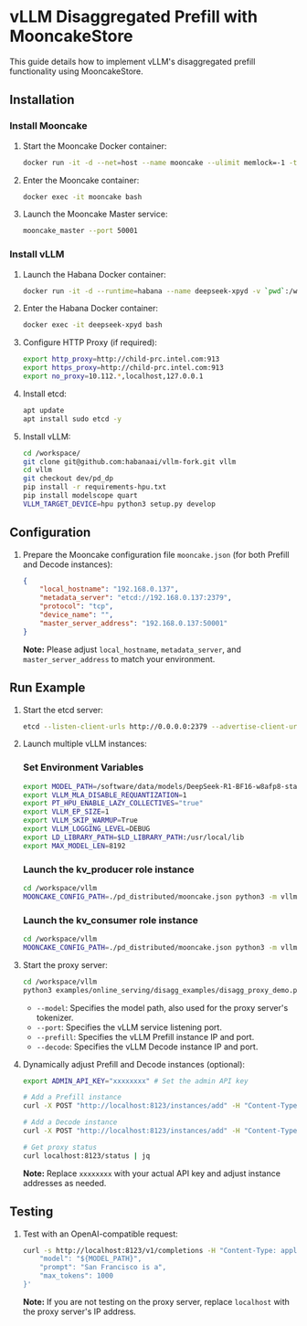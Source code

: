 # vLLM Disaggregated Prefill with MooncakeStore

This guide details how to implement vLLM's disaggregated prefill functionality using MooncakeStore.

## Installation

### Install Mooncake

1.  Start the Mooncake Docker container:

    ```bash
    docker run -it -d --net=host --name mooncake --ulimit memlock=-1 -t -i alogfans/mooncake:latest /bin/bash
    ```

2.  Enter the Mooncake container:

    ```bash
    docker exec -it mooncake bash
    ```

3.  Launch the Mooncake Master service:

    ```bash
    mooncake_master --port 50001
    ```

### Install vLLM

1.  Launch the Habana Docker container:

    ```bash
    docker run -it -d --runtime=habana --name deepseek-xpyd -v `pwd`:/workspace/vllm/ -v /software/data/disk10:/software/data -e HABANA_VISIBLE_DEVICES=all -e OMPI_MCA_btl_vader_single_copy_mechanism=none --cap-add=sys_nice --ipc=host --net=host -e HF_HOME=/software/data/ artifactory-kfs.habana-labs.com/docker-local/1.20.0/ubuntu22.04/habanalabs/pytorch-installer-2.6.0:1.20.0-521 /bin/bash
    ```

2.  Enter the Habana Docker container:

    ```bash
    docker exec -it deepseek-xpyd bash
    ```

3.  Configure HTTP Proxy (if required):

    ```bash
    export http_proxy=http://child-prc.intel.com:913
    export https_proxy=http://child-prc.intel.com:913
    export no_proxy=10.112.*,localhost,127.0.0.1
    ```

4.  Install etcd:

    ```bash
    apt update
    apt install sudo etcd -y
    ```

5.  Install vLLM:

    ```bash
    cd /workspace/
    git clone git@github.com:habanaai/vllm-fork.git vllm
    cd vllm
    git checkout dev/pd_dp
    pip install -r requirements-hpu.txt
    pip install modelscope quart
    VLLM_TARGET_DEVICE=hpu python3 setup.py develop
    ```

## Configuration

1.  Prepare the Mooncake configuration file `mooncake.json` (for both Prefill and Decode instances):

    ```json
    {
        "local_hostname": "192.168.0.137",
        "metadata_server": "etcd://192.168.0.137:2379",
        "protocol": "tcp",
        "device_name": "",
        "master_server_address": "192.168.0.137:50001"
    }
    ```

    **Note:** Please adjust `local_hostname`, `metadata_server`, and `master_server_address` to match your environment.

## Run Example

1.  Start the etcd server:

    ```bash
    etcd --listen-client-urls http://0.0.0.0:2379 --advertise-client-urls http://localhost:2379  >etcd.log 2>&1 &
    ```

2.  Launch multiple vLLM instances:

    ### Set Environment Variables

    ```bash
    export MODEL_PATH=/software/data/models/DeepSeek-R1-BF16-w8afp8-static-no-ste-G2/
    export VLLM_MLA_DISABLE_REQUANTIZATION=1
    export PT_HPU_ENABLE_LAZY_COLLECTIVES="true"
    export VLLM_EP_SIZE=1
    export VLLM_SKIP_WARMUP=True
    export VLLM_LOGGING_LEVEL=DEBUG
    export LD_LIBRARY_PATH=$LD_LIBRARY_PATH:/usr/local/lib
    export MAX_MODEL_LEN=8192
    ```

    ### Launch the kv_producer role instance

    ```bash
    cd /workspace/vllm
    MOONCAKE_CONFIG_PATH=./pd_distributed/mooncake.json python3 -m vllm.entrypoints.openai.api_server --model $MODEL_PATH --port 8100 --max-model-len $MAX_MODEL_LEN --gpu-memory-utilization 0.9 -tp 1 --disable-async-output-proc --max-num-seqs 32 --enforce-eager --trust-remote-code --kv-transfer-config '{"kv_connector":"MooncakeStoreConnector","kv_role":"kv_producer"}'
    ```

    ### Launch the kv_consumer role instance

    ```bash
    cd /workspace/vllm
    MOONCAKE_CONFIG_PATH=./pd_distributed/mooncake.json python3 -m vllm.entrypoints.openai.api_server --model $MODEL_PATH --port 8200 --max-model-len $MAX_MODEL_LEN --gpu-memory-utilization 0.9 -tp 1 --disable-async-output-proc --max-num-seqs 32 --enforce-eager --trust-remote-code --kv-transfer-config '{"kv_connector":"MooncakeStoreConnector","kv_role":"kv_consumer"}'
    ```

3.  Start the proxy server:

    ```bash
    cd /workspace/vllm
    python3 examples/online_serving/disagg_examples/disagg_proxy_demo.py --model $MODEL_PATH --prefill 127.0.0.1:8100 --decode 127.0.0.1:8200 --port 8123
    ```

    * `--model`: Specifies the model path, also used for the proxy server's tokenizer.
    * `--port`: Specifies the vLLM service listening port.
    * `--prefill`: Specifies the vLLM Prefill instance IP and port.
    * `--decode`: Specifies the vLLM Decode instance IP and port.

4.  Dynamically adjust Prefill and Decode instances (optional):

    ```bash
    export ADMIN_API_KEY="xxxxxxxx" # Set the admin API key

    # Add a Prefill instance
    curl -X POST "http://localhost:8123/instances/add" -H "Content-Type: application/json" -H "X-API-Key: $ADMIN_API_KEY" -d '{"type": "prefill", "instance": "localhost:8300"}'

    # Add a Decode instance
    curl -X POST "http://localhost:8123/instances/add" -H "Content-Type: application/json" -H "X-API-Key: $ADMIN_API_KEY" -d '{"type": "decode", "instance": "localhost:8301"}'

    # Get proxy status
    curl localhost:8123/status | jq
    ```

    **Note:** Replace `xxxxxxxx` with your actual API key and adjust instance addresses as needed.

## Testing

1.  Test with an OpenAI-compatible request:

    ```bash
    curl -s http://localhost:8123/v1/completions -H "Content-Type: application/json" -d '{
        "model": "${MODEL_PATH}",
        "prompt": "San Francisco is a",
        "max_tokens": 1000
    }'
    ```
    **Note:** If you are not testing on the proxy server, replace `localhost` with the proxy server's IP address.